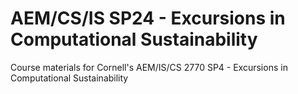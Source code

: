 # AEM/CS/IS SP24 - Excursions in Computational Sustainability
Course materials for Cornell's AEM/IS/CS 2770 SP4 - Excursions in Computational Sustainability

